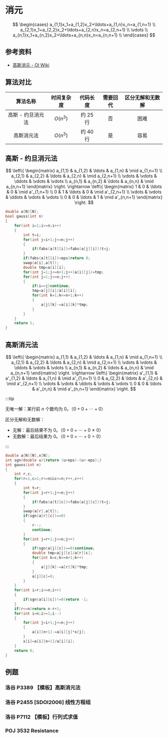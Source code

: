 # 消元

$$
\begin{cases}
  a_{1,1}x_1+a_{1,2}x_2+\ldots+a_{1,n}x_n=a_{1,n+1} \\
  a_{2,1}x_1+a_{2,2}x_2+\ldots+a_{2,n}x_n=a_{2,n+1} \\
  \vdots \\
  a_{n,1}x_1+a_{n,2}x_2+\ldots+a_{n,n}x_n=a_{n,n+1} \\
\end{cases}
$$

## 参考资料

- [高斯消元 - OI Wiki](https://oi-wiki.org/math/numerical/gauss/)

## 算法对比

|     算法名称      | 时间复杂度 |  代码长度  | 需要回代 | 区分无解和无数解 |
| :---------------: | :--------: | :--------: | :------: | :--------------: |
| 高斯 - 约旦消元法 |  $O(n^3)$  | 约 $25$ 行 |    否    |       困难       |
|    高斯消元法     |  $O(n^3)$  | 约 $40$ 行 |    是    |       容易       |

## 高斯 - 约旦消元法

$$
\left\{
\begin{matrix}
  a_{1,1} & a_{1,2} & \ldots & a_{1,n} & \mid a_{1,n+1} \\
  a_{2,1} & a_{2,2} & \ldots & a_{2,n} & \mid a_{2,n+1} \\
  \vdots & \vdots & \ddots & \vdots & \vdots \\
  a_{n,1} & a_{n,2} & \ldots & a_{n,n} & \mid a_{n,n+1}
\end{matrix}
\right.
\rightarrow
\left\{
\begin{matrix}
  1 & 0 & \ldots & 0 & \mid a'_{1,n+1} \\
  0 & 1 & \ldots & 0 & \mid a'_{2,n+1} \\
  \vdots & \vdots & \ddots & \vdots & \vdots \\
  0 & 0 & \ldots & 1 & \mid a'_{n,n+1}
\end{matrix}
\right.
$$

```cpp
double a[N][N];
bool gauss(int n)
{
	for(int i=1;i<=n;i++)
	{
		int t=i;
		for(int j=i+1;j<=n;j++)
		{
			if(fabs(a[t][i])<fabs(a[j][i]))t=j;
		}
		if(fabs(a[t][i])<eps)return 0;
		swap(a[i],a[t]);
		double tmp=a[i][i];
		for(int j=1;j<=n+1;j++)a[i][j]/=tmp;
		for(int j=1;j<=n;j++)
		{
			if(i==j)continue;
			tmp=a[j][i]/a[i][i];
			for(int k=1;k<=n+1;k++)
			{
				a[j][k]-=a[i][k]*tmp;
			}
		}
	}
	return 1;
}
```

## 高斯消元法

$$
\left\{
\begin{matrix}
  a_{1,1} & a_{1,2} & \ldots & a_{1,n} & \mid a_{1,n+1} \\
  a_{2,1} & a_{2,2} & \ldots & a_{2,n} & \mid a_{2,n+1} \\
  \vdots & \vdots & \ddots & \vdots & \vdots \\
  a_{n,1} & a_{n,2} & \ldots & a_{n,n} & \mid a_{n,n+1}
\end{matrix}
\right.
\rightarrow
\left\{
\begin{matrix}
  a'_{1,1} & a'_{1,2} & \ldots & a_{1,n} & \mid a'_{1,n+1} \\
  0 & a_{2,2} & \ldots & a'_{2,n} & \mid a'_{2,n+1} \\
  \vdots & \vdots & \ddots & \vdots & \vdots \\
  0 & 0 & \ldots & a'_{n,n} & \mid a'_{n,n+1}
\end{matrix}
\right.
$$

:::tip

无唯一解：某行前 $n$ 个数均为 $0$。（$0+0+\cdots+0$）

区分无解和无数解：

- 无解：最后结果不为 $0$。（$0+0+\cdots+0\ne 0$）
- 无数解：最后结果为 $0$。（$0+0+\cdots+0=0$）

:::

```cpp
double a[N][N],x[N];
int sgn(double u){return (u>eps)-(u<-eps);}
int gauss(int n)
{
	int r,c;
	for(r=1,c=1;r<=n&&c<=n;r++,c++)
	{
		int t=r;
		for(int j=r+1;j<=n;j++)
		{
			if(fabs(a[t][c])<fabs(a[j][c]))t=j;
		}
		swap(a[r],a[t]);
		if(sgn(a[r][c])==0)
		{
			r--;
			continue;
		}
		for(int j=r+1;j<=n;j++)
		{
			if(sgn(a[j][c])==0)continue;
			double tmp=a[j][c]/a[r][c];
			for(int k=c;k<=n+1;k++)
			{
				a[j][k]-=a[r][k]*tmp;
			}
			a[j][c]=0;
		}
	}
	for(int i=r;i<=n;i++)
	{
		if(sgn(a[i][c])!=0)return -1;
	}
	if(r<=n)return n-r+1;
	for(int i=n;i>=1;i--)
	{
		for(int j=i+1;j<=n;j++)
		{
			a[i][n+1]-=a[i][j]*x[j];
		}
		x[i]=a[i][n+1]/a[i][i];
	}
	return 0;
}
```

## 例题

### 洛谷 P3389 【模板】高斯消元法

<Problem id="P3389" />

### 洛谷 P2455 [SDOI2006] 线性方程组

<Problem id="P2455" />

### 洛谷 P7112 【模板】行列式求值

<Problem id="P7112" />

### POJ 3532 Resistance

<Problem id="POJ3532" />
